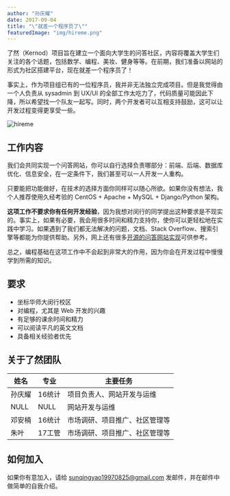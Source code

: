 ```yaml
---
author: "孙庆耀"
date: 2017-09-04
title: "\"就差一个程序员了\""
featuredImage: "img/hireme.png"
---
```


了然（Kernod）项目旨在建立一个面向大学生的问答社区，内容将覆盖大学生们关注的各个话题，包括数学、编程、美妆、健身等等。在前期，我们准备以网站的形式为社区搭建平台，现在就差一个程序员了！

<!--more-->

事实上，作为项目组已有的一位程序员，我并非无法独立完成项目。但是我觉得由一个人负责从 sysadmin 到 UX/UI 的全部工作太吃力了，代码质量可能因此下降，所以希望找一个队友一起写。同时，两个开发者可以互相支持鼓励，这可以让开发过程变得更享受一些。

![hireme](/blog/img/hireme.png)

## 工作内容

我们会共同实现一个问答网站，你可以自行选择负责哪部分：前端、后端、数据库优化、信息安全，在一定条件下，我们甚至可以一人开发一人重构。

只要能把功能做好，在技术的选择方面你同样可以随心所欲。如果你没有想法，我个人推荐使用久经考验的 CentOS + Apache + MySQL + Django/Python 架构。

**这项工作不要求你有任何开发经验**，因为我想对闵行的同学提出这种要求是不现实的。事实上，如果有必要，我会用很多时间和精力支持你，使你可以更轻松地在实践中学习。如果遇到了我们都无法解决的问题，文档、Stack Overflow、搜索引擎等都能为你提供帮助。另外，网上还有很多[开源的问答网站实现][1]可供参考。

总之，编程基础在这项工作中不会起到非常大的作用，因为你会在开发过程中慢慢学到所需的知识。

  [1]: https://meta.stackexchange.com/questions/2267/stack-exchange-clones

## 要求

+ 坐标华师大闵行校区
+ 对编程，尤其是 Web 开发的兴趣
+ 有足够的课余时间和精力
+ 可以阅读平凡的英文文档
+ 具备相关经验者优先


## 关于了然团队

姓名 | 专业 | 主要任务
----|------|--------
孙庆耀 | 16统计 | 项目负责人、网站开发与运维
NULL | NULL | 网站开发与运维
邓安楠 | 16统计 | 市场调研、项目推广、社区管理等
朱叶 | 17工管 | 市场调研、项目推广、社区管理等


## 如何加入

如果你有意加入，请给 <a href="mailto:sunqingyao19970825@gmail.com">sunqingyao19970825@gmail.com</a> 发邮件，并在邮件中做简单的自我介绍。


